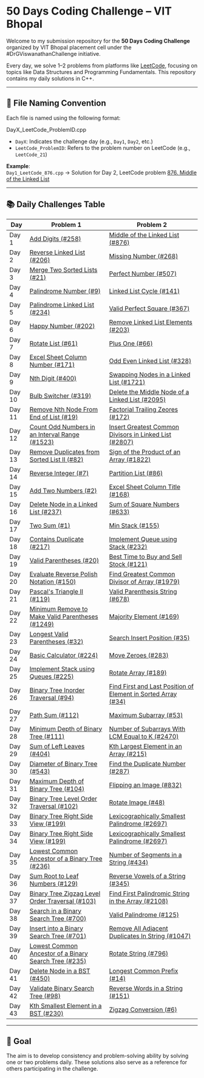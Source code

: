 # 50 Days Coding Challenge – VIT Bhopal 

Welcome to my submission repository for the **50 Days Coding Challenge** organized by VIT Bhopal placement cell under the #DrGViswanathanChallenge initiative.

Every day, we solve 1–2 problems from platforms like [LeetCode](https://leetcode.com), focusing on topics like Data Structures and Programming Fundamentals. This repository contains my daily solutions in C++.

---

## 📄 File Naming Convention

Each file is named using the following format:

DayX_LeetCode_ProblemID.cpp

- `DayX`: Indicates the challenge day (e.g., `Day1`, `Day2`, etc.)
- `LeetCode_ProblemID`: Refers to the problem number on LeetCode (e.g., `LeetCode_21`)

**Example**:  
`Day1_LeetCode_876.cpp` → Solution for Day 2, LeetCode problem [876. Middle of the Linked List](https://leetcode.com/problems/middle-of-the-linked-list/)

---

## 📚 Daily Challenges Table

| Day | Problem 1 | Problem 2 |
|-----|-----------|-----------|
| Day 1 | [Add Digits (#258)](https://leetcode.com/problems/add-digits/) | [Middle of the Linked List (#876)](https://leetcode.com/problems/middle-of-the-linked-list/) |
| Day 2 | [Reverse Linked List (#206)](https://leetcode.com/problems/reverse-linked-list/) | [Missing Number (#268)](https://leetcode.com/problems/missing-number/) |
| Day 3 | [Merge Two Sorted Lists (#21)](https://leetcode.com/problems/merge-two-sorted-lists/) | [Perfect Number (#507)](https://leetcode.com/problems/perfect-number/) |
| Day 4 | [Palindrome Number (#9)](https://leetcode.com/problems/palindrome-number/) | [Linked List Cycle (#141)](https://leetcode.com/problems/linked-list-cycle/) |
| Day 5 | [Palindrome Linked List (#234)](https://leetcode.com/problems/palindrome-linked-list/) | [Valid Perfect Square (#367)](https://leetcode.com/problems/valid-perfect-square/) |
| Day 6 | [Happy Number (#202)](https://leetcode.com/problems/happy-number/) | [Remove Linked List Elements (#203)](https://leetcode.com/problems/remove-linked-list-elements/) |
| Day 7 | [Rotate List (#61)](https://leetcode.com/problems/rotate-list/description/) | [Plus One (#66)](https://leetcode.com/problems/plus-one/) |
| Day 8 | [Excel Sheet Column Number (#171)](https://leetcode.com/problems/excel-sheet-column-number/) | [Odd Even Linked List (#328)](https://leetcode.com/problems/odd-even-linked-list) |
| Day 9 | [Nth Digit (#400)](https://leetcode.com/problems/nth-digit/description/) | [Swapping Nodes in a Linked List (#1721)](https://leetcode.com/problems/swapping-nodes-in-a-linked-list/description/) |
| Day 10| [Bulb Switcher (#319)](https://leetcode.com/problems/bulb-switcher/description/) | [Delete the Middle Node of a Linked List (#2095)](https://leetcode.com/problems/delete-the-middle-node-of-a-linked-list/description/) |
| Day 11 | [Remove Nth Node From End of List (#19)](https://leetcode.com/problems/remove-nth-node-from-end-of-list/) | [Factorial Trailing Zeores (#172)](https://leetcode.com/problems/factorial-trailing-zeroes/) |
| Day 12 | [Count Odd Numbers in an Interval Range (#1523)](https://leetcode.com/problems/count-odd-numbers-in-an-interval-range/) | [Insert Greatest Common Divisors in Linked List (#2807)](https://leetcode.com/problems/insert-greatest-common-divisors-in-linked-list/) |
| Day 13 | [Remove Duplicates from Sorted List II (#82)](https://leetcode.com/problems/remove-duplicates-from-sorted-list-ii) | [Sign of the Product of an Array (#1822)](https://leetcode.com/problems/sign-of-the-product-of-an-array) |
| Day 14 | [Reverse Integer (#7)](https://leetcode.com/problems/reverse-integer/) | [Partition List (#86)](https://leetcode.com/problems/partition-list/) |
| Day 15 | [Add Two Numbers (#2)](https://leetcode.com/problems/add-two-numbers) | [Excel Sheet Column Title (#168)](https://leetcode.com/problems/excel-sheet-column-title) |
| Day 16 | [Delete Node in a Linked List (#237)](https://leetcode.com/problems/delete-node-in-a-linked-list) | [Sum of Square Numbers (#633)](https://leetcode.com/problems/sum-of-square-numbers/) |
| Day 17 | [Two Sum (#1)](https://leetcode.com/problems/two-sum/) | [Min Stack (#155)](https://leetcode.com/problems/min-stack/) |
| Day 18 | [Contains Duplicate (#217)](https://leetcode.com/problems/contains-duplicate/) | [Implement Queue using Stack (#232)](https://leetcode.com/problems/implement-queue-using-stacks/) |
| Day 19 | [Valid Parentheses (#20)](https://leetcode.com/problems/valid-parentheses/) | [Best Time to Buy and Sell Stock (#121)](https://leetcode.com/problems/best-time-to-buy-and-sell-stock/) |
| Day 20 | [Evaluate Reverse Polish Notation (#150)](https://leetcode.com/problems/evaluate-reverse-polish-notation/) | [Find Greatest Common Divisor of Array (#1979)](https://leetcode.com/problems/find-greatest-common-divisor-of-array/) |
| Day 21 | [Pascal's Triangle II (#119)](https://leetcode.com/problems/pascals-triangle-ii) | [Valid Parenthesis String (#678)](https://leetcode.com/problems/valid-parenthesis-string/) |
| Day 22 | [Minimum Remove to Make Valid Parentheses (#1249)](https://leetcode.com/problems/minimum-remove-to-make-valid-parentheses/) | [Majority Element (#169)](https://leetcode.com/problems/majority-element) |
| Day 23 | [Longest Valid Parentheses (#32)](https://leetcode.com/problems/longest-valid-parentheses) | [Search Insert Position (#35)](https://leetcode.com/problems/search-insert-position/) |
| Day 24 | [Basic Calculator (#224)](https://leetcode.com/problems/basic-calculator/) | [Move Zeroes (#283)](https://leetcode.com/problems/move-zeroes/) |
| Day 25 | [Implement Stack using Queues (#225)](https://leetcode.com/problems/implement-stack-using-queues/) | [Rotate Array (#189)](https://leetcode.com/problems/rotate-array/) |
| Day 26 | [Binary Tree Inorder Traversal (#94)](https://leetcode.com/problems/binary-tree-inorder-traversal/) | [Find First and Last Position of Element in Sorted Array (#34)](https://leetcode.com/problems/find-first-and-last-position-of-element-in-sorted-array/) |
| Day 27 | [Path Sum (#112)](https://leetcode.com/problems/path-sum/) | [Maximum Subarray (#53)](https://leetcode.com/problems/maximum-subarray/) |
| Day 28 | [Minimum Depth of Binary Tree (#111)](https://leetcode.com/problems/minimum-depth-of-binary-tree/) | [Number of Subarrays With LCM Equal to K (#2470)](https://leetcode.com/problems/number-of-subarrays-with-lcm-equal-to-k/) |
| Day 29 | [Sum of Left Leaves (#404)](https://leetcode.com/problems/sum-of-left-leaves/) | [Kth Largest Element in an Array (#215)](https://leetcode.com/problems/kth-largest-element-in-an-array/) |
| Day 30 | [Diameter of Binary Tree (#543)](https://leetcode.com/problems/diameter-of-binary-tree/) | [Find the Duplicate Number (#287)](https://leetcode.com/problems/find-the-duplicate-number/) |
| Day 31 | [Maximum Depth of Binary Tree (#104)](https://leetcode.com/problems/maximum-depth-of-binary-tree/) | [Flipping an Image (#832)](https://leetcode.com/problems/flipping-an-image/) |
| Day 32 | [Binary Tree Level Order Traversal (#102)](https://leetcode.com/problems/binary-tree-level-order-traversal/) | [Rotate Image (#48)](https://leetcode.com/problems/rotate-image/) |
| Day 33 | [Binary Tree Right Side View (#199)](https://github.com/RISHABH-GUPTA-RG/50daysDSAChallenge/blob/main/DayX_LeetCode_199.cpp) | [Lexicographically Smallest Palindrome (#2697)](https://github.com/RISHABH-GUPTA-RG/50daysDSAChallenge/blob/main/DayX_LeetCode_2697.cpp) |
| Day 34 | [Binary Tree Right Side View (#199)](https://github.com/RISHABH-GUPTA-RG/50daysDSAChallenge/blob/main/DayX_LeetCode_199.cpp) | [Lexicographically Smallest Palindrome (#2697)](https://github.com/RISHABH-GUPTA-RG/50daysDSAChallenge/blob/main/DayX_LeetCode_2697.cpp) |
| Day 35 | [Lowest Common Ancestor of a Binary Tree (#236)](https://leetcode.com/problems/lowest-common-ancestor-of-a-binary-tree) | [Number of Segments in a String (#434)](https://leetcode.com/problems/number-of-segments-in-a-string) |
| Day 36 | [Sum Root to Leaf Numbers (#129)](https://leetcode.com/problems/sum-root-to-leaf-numbers) | [Reverse Vowels of a String (#345)](https://leetcode.com/problems/reverse-vowels-of-a-string) |
| Day 37 | [Binary Tree Zigzag Level Order Traversal (#103)](https://leetcode.com/problems/binary-tree-zigzag-level-order-traversal) | [Find First Palindromic String in the Array (#2108)](https://leetcode.com/problems/find-first-palindromic-string-in-the-array) |
| Day 38 | [Search in a Binary Search Tree (#700)](https://leetcode.com/problems/search-in-a-binary-search-tree) | [Valid Palindrome (#125)](https://leetcode.com/problems/valid-palindrome) |
| Day 39 | [Insert into a Binary Search Tree (#701)](https://leetcode.com/problems/insert-into-a-binary-search-tree) | [Remove All Adjacent Duplicates In String (#1047)](https://leetcode.com/problems/remove-all-adjacent-duplicates-in-string) |
| Day 40 | [Lowest Common Ancestor of a Binary Search Tree (#235)](https://leetcode.com/problems/lowest-common-ancestor-of-a-binary-search-tree) | [Rotate String (#796)](https://leetcode.com/problems/rotate-string) |
| Day 41 | [Delete Node in a BST (#450)](https://leetcode.com/problems/delete-node-in-a-bst) | [Longest Common Prefix (#14)](https://leetcode.com/problems/longest-common-prefix) |
| Day 42 | [Validate Binary Search Tree (#98)](https://leetcode.com/problems/validate-binary-search-tree) | [Reverse Words in a String (#151)](https://leetcode.com/problems/reverse-words-in-a-string) |
| Day 43 | [Kth Smallest Element in a BST (#230)](https://leetcode.com/problems/kth-smallest-element-in-a-bst) | [Zigzag Conversion (#6)](https://leetcode.com/problems/zigzag-conversion) |

<!-- | Day  | [ (#)]() | [ (#)]() | -->

---

## 🚀 Goal

The aim is to develop consistency and problem-solving ability by solving one or two problems daily. These solutions also serve as a reference for others participating in the challenge.

